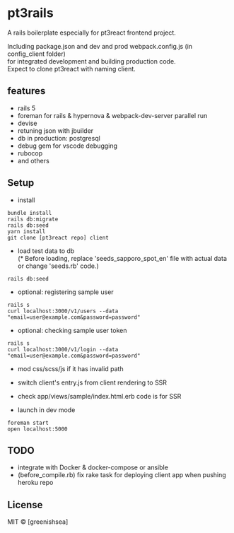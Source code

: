 # pt3rails

A rails boilerplate especially for pt3react frontend project.

Including package.json and dev and prod webpack.config.js (in config_client folder)  
for integrated development and building production code.  
Expect to clone pt3react with naming client.

## features
- rails 5
- foreman for rails & hypernova & webpack-dev-server parallel run 
- devise
- retuning json with jbuilder
- db in production: postgresql
- debug gem for vscode debugging
- rubocop
- and others

## Setup
- install
```
bundle install
rails db:migrate
rails db:seed
yarn install
git clone [pt3react repo] client
```

- load test data to db  
   (* Before loading, replace 'seeds_sapporo_spot_en' file with actual data or change 'seeds.rb' code.)
```
rails db:seed
```


- optional: registering sample user
```
rails s
curl localhost:3000/v1/users --data "email=user@example.com&password=password"
```
- optional: checking sample user token
```
rails s
curl localhost:3000/v1/login --data "email=user@example.com&password=password"
```

- mod css/scss/js if it has invalid path
- switch client's entry.js from client rendering to SSR
- check app/views/sample/index.html.erb code is for SSR

- launch in dev mode
```
foreman start
open localhost:5000
```

## TODO
- integrate with Docker & docker-compose or ansible
- (before_compile.rb) fix rake task for deploying client app when pushing heroku repo

## License

MIT © [greenishsea]